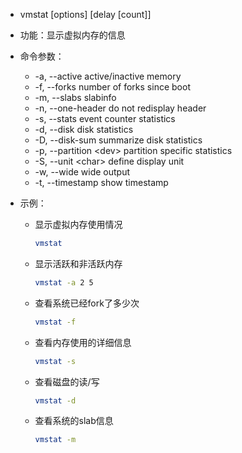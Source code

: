 - vmstat [options] [delay [count]]

- 功能：显示虚拟内存的信息

- 命令参数：

  - -a, --active				active/inactive memory
  - -f, --forks                  number of forks since boot
  - -m, --slabs                slabinfo
  - -n, --one-header     do not redisplay header
  - -s, --stats                  event counter statistics
  - -d, --disk                   disk statistics
  - -D, --disk-sum          summarize disk statistics
  - -p, --partition \<dev>  partition specific statistics
  - -S, --unit \<char>      define display unit
  - -w, --wide                 wide output
  - -t, --timestamp       show timestamp

- 示例：

  - 显示虚拟内存使用情况

    ```bash
    vmstat
    ```

  - 显示活跃和非活跃内存

    ```bash
    vmstat -a 2 5
    ```

  - 查看系统已经fork了多少次

    ```bash
    vmstat -f
    ```

  - 查看内存使用的详细信息

    ```bash
    vmstat -s
    ```

  - 查看磁盘的读/写

    ```bash
    vmstat -d
    ```

  - 查看系统的slab信息

    ```bash
    vmstat -m
    ```

    

